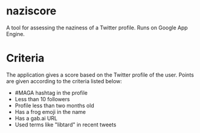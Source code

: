 # naziscore
A tool for assessing the naziness of a Twitter profile. Runs on Google App Engine.

# Criteria
The application gives a score based on the Twitter profile of the user. Points are given according to the criteria listed below:

- #MAGA hashtag in the profile
- Less than 10 followers
- Profile less than two months old
- Has a frog emoji in the name
- Has a gab.ai URL
- Used terms like "libtard" in recent tweets

